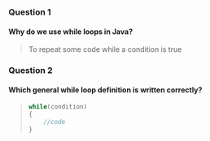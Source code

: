 ### Question 1
#### Why do we use while loops in Java?

> To repeat some code while a condition is true

### Question 2
#### Which general while loop definition is written correctly?

> ```java
> while(condition)
> {
>     //code
> }
> ```
